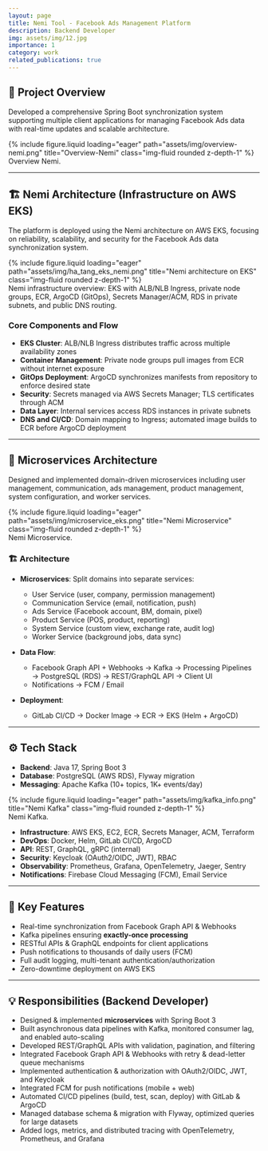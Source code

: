 ```yaml
---
layout: page
title: Nemi Tool - Facebook Ads Management Platform
description: Backend Developer
img: assets/img/12.jpg
importance: 1
category: work
related_publications: true
---
```


## 📌 Project Overview

Developed a comprehensive Spring Boot synchronization system supporting multiple client applications for managing Facebook Ads data with real-time updates and scalable architecture.

<div class="row justify-content-sm-center">
    <div class="col-sm-10 mt-3 mt-md-0">
        {% include figure.liquid loading="eager" path="assets/img/overview-nemi.png" title="Overview-Nemi" class="img-fluid rounded z-depth-1" %}
    </div>
    <div class="col-sm-12 mt-2">
        <div class="caption">Overview Nemi.</div>
    </div>
</div>

---

## 🏗️ Nemi Architecture (Infrastructure on AWS EKS)

The platform is deployed using the Nemi architecture on AWS EKS, focusing on reliability, scalability, and security for the Facebook Ads data synchronization system.

<div class="row justify-content-sm-center">
    <div class="col-sm-10 mt-3 mt-md-0">
        {% include figure.liquid loading="eager" path="assets/img/ha_tang_eks_nemi.png" title="Nemi architecture on EKS" class="img-fluid rounded z-depth-1" %}
    </div>
    <div class="col-sm-12 mt-2">
        <div class="caption">Nemi infrastructure overview: EKS with ALB/NLB Ingress, private node groups, ECR, ArgoCD (GitOps), Secrets Manager/ACM, RDS in private subnets, and public DNS routing.</div>
    </div>
</div>

### Core Components and Flow

- **EKS Cluster**: ALB/NLB Ingress distributes traffic across multiple availability zones
- **Container Management**: Private node groups pull images from ECR without internet exposure
- **GitOps Deployment**: ArgoCD synchronizes manifests from repository to enforce desired state
- **Security**: Secrets managed via AWS Secrets Manager; TLS certificates through ACM
- **Data Layer**: Internal services access RDS instances in private subnets
- **DNS and CI/CD**: Domain mapping to Ingress; automated image builds to ECR before ArgoCD deployment

---

## 🔹 Microservices Architecture

Designed and implemented domain-driven microservices including user management, communication, ads management, product management, system configuration, and worker services.

<div class="row justify-content-sm-center">
    <div class="col-sm-10 mt-3 mt-md-0">
        {% include figure.liquid loading="eager" path="assets/img/microservice_eks.png" title="Nemi Microservice" class="img-fluid rounded z-depth-1" %}
    </div>
    <div class="col-sm-12 mt-2">
        <div class="caption">Nemi Microservice.</div>
    </div>
</div>

### 🏗️ Architecture

- **Microservices**: Split domains into separate services:

  - User Service (user, company, permission management)
  - Communication Service (email, notification, push)
  - Ads Service (Facebook account, BM, domain, pixel)
  - Product Service (POS, product, reporting)
  - System Service (custom view, exchange rate, audit log)
  - Worker Service (background jobs, data sync)

- **Data Flow**:

  - Facebook Graph API + Webhooks → Kafka → Processing Pipelines → PostgreSQL (RDS) → REST/GraphQL API → Client UI
  - Notifications → FCM / Email

- **Deployment**:
  - GitLab CI/CD → Docker Image → ECR → EKS (Helm + ArgoCD)

---

## ⚙️ Tech Stack

- **Backend**: Java 17, Spring Boot 3
- **Database**: PostgreSQL (AWS RDS), Flyway migration
- **Messaging**: Apache Kafka (10+ topics, 1K+ events/day)

<div class="row justify-content-sm-center">
  <div class="col-sm-10 mt-3 mt-md-0">
    {% include figure.liquid 
        loading="eager" 
        path="assets/img/kafka_info.png" 
        title="Nemi Kafka" 
        class="img-fluid rounded z-depth-1" 
    %}
  </div>

  <div class="col-sm-12 mt-2">
    <div class="caption">Nemi Kafka.</div>
  </div>
</div>

- **Infrastructure**: AWS EKS, EC2, ECR, Secrets Manager, ACM, Terraform
- **DevOps**: Docker, Helm, GitLab CI/CD, ArgoCD
- **API**: REST, GraphQL, gRPC (internal)
- **Security**: Keycloak (OAuth2/OIDC, JWT), RBAC
- **Observability**: Prometheus, Grafana, OpenTelemetry, Jaeger, Sentry
- **Notifications**: Firebase Cloud Messaging (FCM), Email Service

---

## 🚀 Key Features

- Real-time synchronization from Facebook Graph API & Webhooks
- Kafka pipelines ensuring **exactly-once processing**
- RESTful APIs & GraphQL endpoints for client applications
- Push notifications to thousands of daily users (FCM)
- Full audit logging, multi-tenant authentication/authorization
- Zero-downtime deployment on AWS EKS

---

## 💡 Responsibilities (Backend Developer)

- Designed & implemented **microservices** with Spring Boot 3
- Built asynchronous data pipelines with Kafka, monitored consumer lag, and enabled auto-scaling
- Developed REST/GraphQL APIs with validation, pagination, and filtering
- Integrated Facebook Graph API & Webhooks with retry & dead-letter queue mechanisms
- Implemented authentication & authorization with OAuth2/OIDC, JWT, and Keycloak
- Integrated FCM for push notifications (mobile + web)
- Automated CI/CD pipelines (build, test, scan, deploy) with GitLab & ArgoCD
- Managed database schema & migration with Flyway, optimized queries for large datasets
- Added logs, metrics, and distributed tracing with OpenTelemetry, Prometheus, and Grafana
